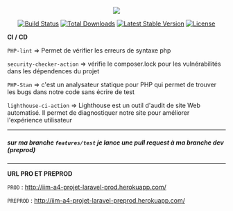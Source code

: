 <p align="center"><img src="https://laravel.com/assets/img/components/logo-laravel.svg"></p>

<p align="center">
<a href="https://travis-ci.org/laravel/framework"><img src="https://travis-ci.org/laravel/framework.svg" alt="Build Status"></a>
<a href="https://packagist.org/packages/laravel/framework"><img src="https://poser.pugx.org/laravel/framework/d/total.svg" alt="Total Downloads"></a>
<a href="https://packagist.org/packages/laravel/framework"><img src="https://poser.pugx.org/laravel/framework/v/stable.svg" alt="Latest Stable Version"></a>
<a href="https://packagist.org/packages/laravel/framework"><img src="https://poser.pugx.org/laravel/framework/license.svg" alt="License"></a>
</p>

**CI / CD**


`PHP-lint` => Permet de vérifier les erreurs de syntaxe php

`security-checker-action` => vérifie le composer.lock pour les vulnérabilités dans les dépendences du projet

`PHP-Stan` => c'est un analysateur statique pour PHP qui permet de trouver les bugs dans notre code sans écrire de test

`lighthouse-ci-action` => Lighthouse est un outil d'audit de site Web automatisé.
 Il permet de diagnostiquer notre site pour améliorer l'expérience utilisateur 
 
---

##### sur ma branche `features/test` je lance une pull request à ma branche dev (preprod)

---
**URL PRO ET PREPROD**

`PROD` : http://iim-a4-projet-laravel-prod.herokuapp.com/

`PREPROD` : http://iim-a4-projet-laravel-preprod.herokuapp.com/
